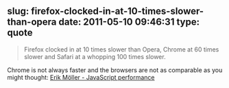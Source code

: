slug: firefox-clocked-in-at-10-times-slower-than-opera
date: 2011-05-10 09:46:31
type: quote
---

> Firefox clocked in at 10 times slower than Opera, Chrome at 60 times slower and Safari at a whopping 100 times slower.

Chrome is not always faster and the browsers are not as comparable as you might thought: [Erik Möller - JavaScript performance](http://my.opera.com/emoller/blog/2011/05/01/javascript-performance?utm_source=javascriptweekly&utm_medium=email)
